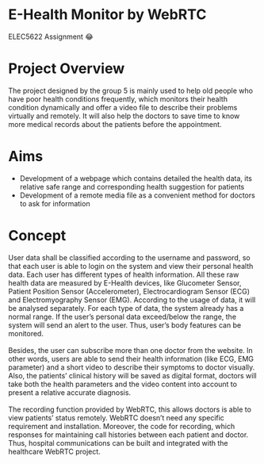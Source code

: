 # E-Health Monitor by WebRTC
ELEC5622 Assignment :joy:

# Project Overview
The project designed by the group 5 is mainly used to help old people who have poor health conditions frequently, which monitors their health condition dynamically and offer a video file to describe their problems virtually and remotely. It will also help the doctors to save time to know more medical records about the patients before the appointment.

# Aims
* Development of a webpage which contains detailed the health data, its relative safe range and corresponding health suggestion for patients
* Development of a remote media file as a convenient method for doctors to ask for information

# Concept
User data shall be classified according to the username and password, so that each user is able to login on the system and view their personal health data. Each user has different types of health information. All these raw health data are measured by E-Health devices, like Glucometer Sensor, Patient Position Sensor (Accelerometer), Electrocardiogram Sensor (ECG) and Electromyography Sensor (EMG). According to the usage of data, it will be analysed separately. For each type of data, the system already has a normal range. If the user’s personal data exceed/below the range, the system will send an alert to the user. Thus, user’s body features can be monitored.<br><br>
Besides, the user can subscribe more than one doctor from the website. In other words, users are able to send their health information (like ECG, EMG parameter) and a short video to describe their symptoms to doctor visually. Also, the patients’ clinical history will be saved as digital format, doctors will take both the health parameters and the video content into account to present a relative accurate diagnosis.<br><br>
The recording function provided by WebRTC, this allows doctors is able to view patients’ status remotely. WebRTC doesn’t need any specific requirement and installation. Moreover, the code for recording, which responses for maintaining call histories between each patient and doctor. Thus, hospital communications can be built and integrated with the healthcare WebRTC project.
